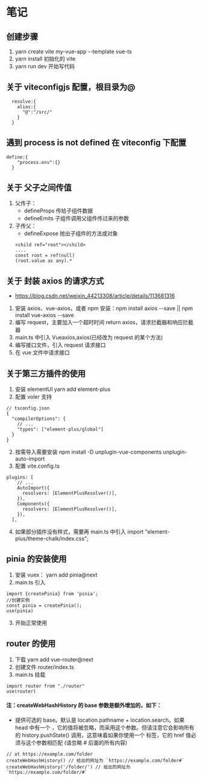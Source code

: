 <!--
 * @Author: your name
 * @Date: 2022-02-15 18:53:47
 * @LastEditTime: 2022-02-23 18:53:55
 * @LastEditors: Please set LastEditors
 * @Description: 打开koroFileHeader查看配置 进行设置: https://github.com/OBKoro1/koro1FileHeader/wiki/%E9%85%8D%E7%BD%AE
 * @FilePath: \lachart\README.md
-->

# 笔记

## 创建步骤

1. yarn create vite my-vue-app --template vue-ts
2. yarn install 初始化的 vite
3. yarn run dev 开始写代码

## 关于 viteconfigjs 配置，根目录为@

```
  resolve:{
    alias:{
      "@":"/src/"
    }
  }
```

## 遇到 process is not defined 在 viteconfig 下配置

```
define:{
    "process.env":{}
  }
```

## 关于 父子之间传值

1. 父传子：
   - defineProps 传给子组件数据
   - defineEmits 子组件调用父组件传过来的参数
2. 子传父：
   - defineExpose 抛出子组件的方法或对象
   ```
   <child ref="root"></child>
   ....
   const root = ref(null)
   (root.value as any).*
   ```

## 关于 封装 axios 的请求方式

- https://blog.csdn.net/weixin_44213308/article/details/113681316

1. 安装 axios、vue-axios，或者 npm 安装：npm install axios --save || npm install vue-axios --save
2. 编写 request，主要加入一个超时时间 return axios，请求拦截器和响应拦截器
3. main.ts 中引入 Vueaxios,axios(已经改为 request 的某个方法)
4. 编写接口文件，引入 request 请求接口
5. 在 vue 文件中请求接口

## 关于第三方插件的使用

1. 安装 elementUI yarn add element-plus
2. 配置 voler 支持

```
// tsconfig.json
{
  "compilerOptions": {
    // ...
    "types": ["element-plus/global"]
  }
}
```

2. 按需导入需要安装 npm install -D unplugin-vue-components unplugin-auto-import
3. 配置 vite.config.ts

```
plugins: [
    // ...
    AutoImport({
      resolvers: [ElementPlusResolver()],
    }),
    Components({
      resolvers: [ElementPlusResolver()],
    }),
  ],
```

4. 如果部分插件没有样式，需要再 main.ts 中引入 import "element-plus/theme-chalk/index.css";

## pinia 的安装使用

1. 安装 vuex： yarn add pinia@next
2. main.ts 引入

```
import {createPinia} from 'pinia';
//创建实例
const pinia = createPinia();
use(pinia)
```

3. 开始正常使用

## router 的使用

1. 下载 yarn add vue-router@next
2. 创建文件 router/index.ts
3. main.ts 挂载

```
import router from "./router"
use(router)
```

#### 注：createWebHashHistory 的 base 参数是额外增加的，如下：

- 提供可选的 base。默认是 location.pathname + location.search。如果 head 中有一个 <base>，它的值将被忽略，而采用这个参数。但请注意它会影响所有的 history.pushState() 调用，这意味着如果你使用一个 <base> 标签，它的 href 值必须与这个参数相匹配 (请忽略 # 后面的所有内容)

```
// at https://example.com/folder
createWebHashHistory() // 给出的网址为 `https://example.com/folder#`
createWebHashHistory('/folder/') // 给出的网址为 `https://example.com/folder/#`
```
